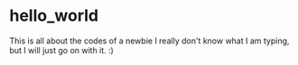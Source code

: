 # hello_world
This is all about the codes of a newbie
I really don't know what I am typing, but I will just go on with it. :)


